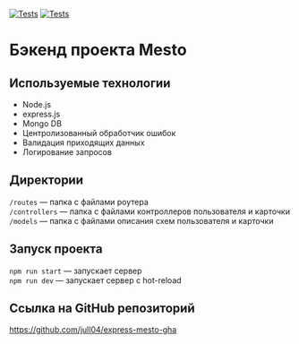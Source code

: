 [![Tests](../../actions/workflows/tests-13-sprint.yml/badge.svg)](../../actions/workflows/tests-13-sprint.yml) [![Tests](../../actions/workflows/tests-14-sprint.yml/badge.svg)](../../actions/workflows/tests-14-sprint.yml)
# Бэкенд проекта Mesto 

## Используемые технологии

* Node.js
* express.js
* Mongo DB
* Центролизованный обработчик ошибок
* Валидация приходящих данных
* Логирование запросов

## Директории

`/routes` — папка с файлами роутера  
`/controllers` — папка с файлами контроллеров пользователя и карточки   
`/models` — папка с файлами описания схем пользователя и карточки  

## Запуск проекта

`npm run start` — запускает сервер   
`npm run dev` — запускает сервер с hot-reload

## Ссылка на GitHub репозиторий

https://github.com/jull04/express-mesto-gha
